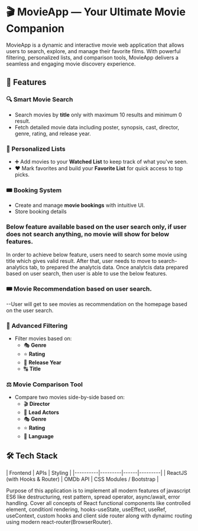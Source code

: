 # 🎬 MovieApp  — Your Ultimate Movie Companion

MovieApp is a dynamic and interactive movie web application that allows users to search, explore, and manage their favorite films. With powerful filtering, personalized lists, and comparison tools, MovieApp delivers a seamless and engaging movie discovery experience.

## 🚀 Features

### 🔍 Smart Movie Search
- Search movies by **title** only with maximum 10 results and minimum 0 result.
- Fetch detailed movie data including poster, synopsis, cast, director, genre, rating, and release year.

### 📂 Personalized Lists
- ➕ Add movies to your **Watched List** to keep track of what you've seen.
- ❤️ Mark favorites and build your **Favorite List** for quick access to top picks.

### 🎟️ Booking System
- Create and manage **movie bookings** with intuitive UI.
- Store booking details

### Below feature available based on the user search only, if user does not search anything, no movie will show for below features.
In order to achieve below feature, users need to search some movie using title which gives valid result. After that, user needs to move to search-analytics tab, to prepared the analytcis data. Once analytcis data prepared based on user search, then user is able to use the below features.

### 🎟️ Movie Recommendation based on user search.
--User will get to see movies as recommendation on the homepage based on the user search.

### 🎯 Advanced Filtering
- Filter movies based on:
  - 🎭 **Genre**
  - ⭐ **Rating**
  - 📅 **Release Year**
  - 🔠 **Title**

### ⚖️ Movie Comparison Tool
- Compare two movies side-by-side based on:
  - 🎬 **Director**
  - 👥 **Lead Actors**
  - 🎭 **Genre**
  - ⭐ **Rating**
  - 👥 **Language**

## 🛠️ Tech Stack

| Frontend  | APIs | Styling |
|----------|---------|------|---------|
| ReactJS (with Hooks & Router) | OMDb API | CSS Modules / Bootstrap |

Purpose of this application is to implement all modern features of javascript ES6 like destructuring, rest pattern, spread operator, async/await, error handling.
Cover all concepts of React functional components like controlled element, conditionl rendering, hooks-useState, useEffect, useRef, useContext, custom hooks and client side router along with dynaimc routing using modern react-router(BrowserRouter).
